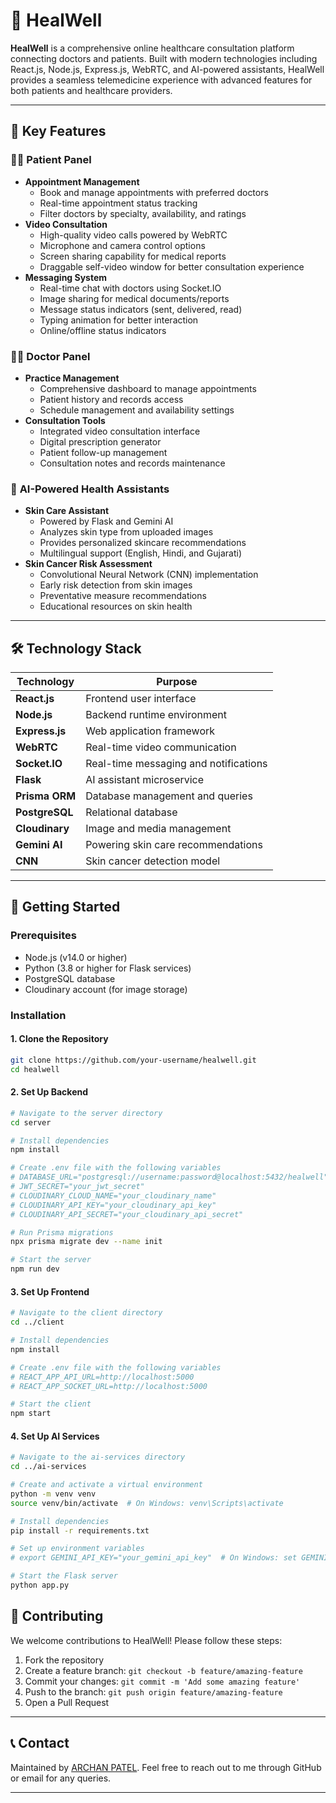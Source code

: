 # 🏥 HealWell

**HealWell** is a comprehensive online healthcare consultation platform connecting doctors and patients. Built with modern technologies including React.js, Node.js, Express.js, WebRTC, and AI-powered assistants, HealWell provides a seamless telemedicine experience with advanced features for both patients and healthcare providers.

---

## 🌟 **Key Features**

### 👨‍⚕️ **Patient Panel**
- **Appointment Management**
  - Book and manage appointments with preferred doctors
  - Real-time appointment status tracking
  - Filter doctors by specialty, availability, and ratings
- **Video Consultation**
  - High-quality video calls powered by WebRTC
  - Microphone and camera control options
  - Screen sharing capability for medical reports
  - Draggable self-video window for better consultation experience
- **Messaging System**
  - Real-time chat with doctors using Socket.IO
  - Image sharing for medical documents/reports
  - Message status indicators (sent, delivered, read)
  - Typing animation for better interaction
  - Online/offline status indicators

### 👩‍⚕️ **Doctor Panel**
- **Practice Management**
  - Comprehensive dashboard to manage appointments
  - Patient history and records access
  - Schedule management and availability settings
- **Consultation Tools**
  - Integrated video consultation interface
  - Digital prescription generator
  - Patient follow-up management
  - Consultation notes and records maintenance

### 🔬 **AI-Powered Health Assistants**
- **Skin Care Assistant**
  - Powered by Flask and Gemini AI
  - Analyzes skin type from uploaded images
  - Provides personalized skincare recommendations
  - Multilingual support (English, Hindi, and Gujarati)
- **Skin Cancer Risk Assessment**
  - Convolutional Neural Network (CNN) implementation
  - Early risk detection from skin images
  - Preventative measure recommendations
  - Educational resources on skin health

---

## 🛠️ **Technology Stack**

| Technology | Purpose |
|------------|---------|
| **React.js** | Frontend user interface |
| **Node.js** | Backend runtime environment |
| **Express.js** | Web application framework |
| **WebRTC** | Real-time video communication |
| **Socket.IO** | Real-time messaging and notifications |
| **Flask** | AI assistant microservice |
| **Prisma ORM** | Database management and queries |
| **PostgreSQL** | Relational database |
| **Cloudinary** | Image and media management |
| **Gemini AI** | Powering skin care recommendations |
| **CNN** | Skin cancer detection model |

---

## 🚀 **Getting Started**

### Prerequisites
- Node.js (v14.0 or higher)
- Python (3.8 or higher for Flask services)
- PostgreSQL database
- Cloudinary account (for image storage)

### Installation

#### 1. Clone the Repository
```bash
git clone https://github.com/your-username/healwell.git
cd healwell
```

#### 2. Set Up Backend
```bash
# Navigate to the server directory
cd server

# Install dependencies
npm install

# Create .env file with the following variables
# DATABASE_URL="postgresql://username:password@localhost:5432/healwell"
# JWT_SECRET="your_jwt_secret"
# CLOUDINARY_CLOUD_NAME="your_cloudinary_name"
# CLOUDINARY_API_KEY="your_cloudinary_api_key" 
# CLOUDINARY_API_SECRET="your_cloudinary_api_secret"

# Run Prisma migrations
npx prisma migrate dev --name init

# Start the server
npm run dev
```

#### 3. Set Up Frontend
```bash
# Navigate to the client directory
cd ../client

# Install dependencies
npm install

# Create .env file with the following variables
# REACT_APP_API_URL=http://localhost:5000
# REACT_APP_SOCKET_URL=http://localhost:5000

# Start the client
npm start
```

#### 4. Set Up AI Services
```bash
# Navigate to the ai-services directory
cd ../ai-services

# Create and activate a virtual environment
python -m venv venv
source venv/bin/activate  # On Windows: venv\Scripts\activate

# Install dependencies
pip install -r requirements.txt

# Set up environment variables
# export GEMINI_API_KEY="your_gemini_api_key"  # On Windows: set GEMINI_API_KEY=your_gemini_api_key

# Start the Flask server
python app.py
```


## 👥 **Contributing**
We welcome contributions to HealWell! Please follow these steps:

1. Fork the repository
2. Create a feature branch: `git checkout -b feature/amazing-feature`
3. Commit your changes: `git commit -m 'Add some amazing feature'`
4. Push to the branch: `git push origin feature/amazing-feature`
5. Open a Pull Request

---

## 📞 **Contact**
Maintained by [ARCHAN PATEL](https://github.com/archanpatel1425). Feel free to reach out to me through GitHub or email for any queries.

---
